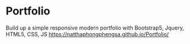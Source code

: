 # Portfolio
Build up a simple responsive modern portfolio with Bootstrap5, Jquery, HTML5, CSS, JS
https://natthaphongphengsa.github.io/Portfolio/
